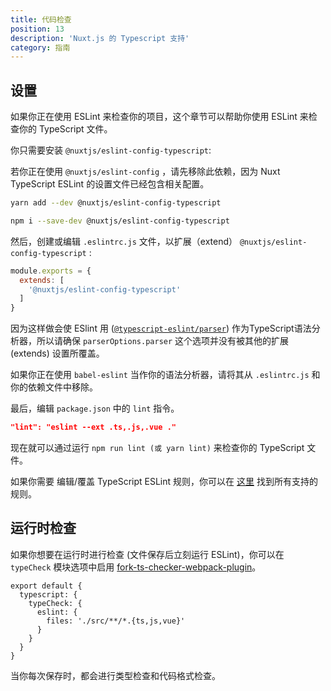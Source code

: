 ```yaml
---
title: 代码检查
position: 13
description: 'Nuxt.js 的 Typescript 支持'
category: 指南
---
```


## 设置

如果你正在使用 ESLint 来检查你的项目，这个章节可以帮助你使用 ESLint 来检查你的 TypeScript 文件。

你只需要安装 `@nuxtjs/eslint-config-typescript`:

<alert type="info">

若你正在使用 `@nuxtjs/eslint-config` ，请先移除此依赖，因为 Nuxt TypeScript ESLint 的设置文件已经包含相关配置。

</alert>

<code-group>
<code-block label="Yarn" active>

```sh
yarn add --dev @nuxtjs/eslint-config-typescript
```

</code-block>
<code-block label="NPM">

```sh
npm i --save-dev @nuxtjs/eslint-config-typescript
```

</code-block>
</code-group>

然后，创建或编辑 `.eslintrc.js` 文件，以扩展（extend） `@nuxtjs/eslint-config-typescript` :
```js
module.exports = {
  extends: [
    '@nuxtjs/eslint-config-typescript'
  ]
}
```
<alert type="warning">
 
因为这样做会使 ESlint 用 ([`@typescript-eslint/parser`](https://github.com/typescript-eslint/typescript-eslint/tree/master/packages/parser)) 作为TypeScript语法分析器，所以请确保 `parserOptions.parser` 这个选项并没有被其他的扩展 (extends) 设置所覆盖。

如果你正在使用 `babel-eslint` 当作你的语法分析器，请将其从 `.eslintrc.js` 和你的依赖文件中移除。

</alert>

最后，编辑 `package.json` 中的 `lint` 指令。

```json
"lint": "eslint --ext .ts,.js,.vue ."
```

</div>

现在就可以通过运行 `npm run lint (或 yarn lint)` 来检查你的 TypeScript 文件。

<alert type="info">

如果你需要 编辑/覆盖 TypeScript ESLint 规则，你可以在 [这里](https://github.com/typescript-eslint/typescript-eslint/tree/master/packages/eslint-plugin#supported-rules) 找到所有支持的规则。

</alert>

## 运行时检查

如果你想要在运行时进行检查 (文件保存后立刻运行 ESLint)，你可以在 `typeCheck` 模块选项中启用 [fork-ts-checker-webpack-plugin](https://github.com/TypeStrong/fork-ts-checker-webpack-plugin)。

```ts{}[nuxt.config.js]
export default {
  typescript: {
    typeCheck: {
      eslint: {
        files: './src/**/*.{ts,js,vue}'
      }
    }
  }
}
```

当你每次保存时，都会进行类型检查和代码格式检查。
